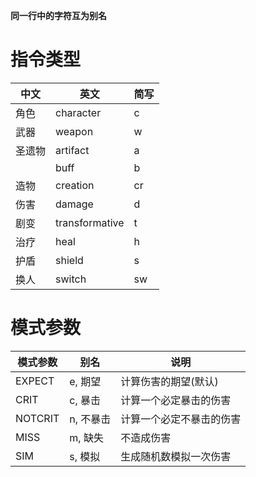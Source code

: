 **同一行中的字符互为别名**

# 指令类型

| 中文   | 英文           | 简写 |
| ------ | -------------- | ---- |
| 角色   | character      | c    |
| 武器   | weapon         | w    |
| 圣遗物 | artifact       | a    |
|        | buff           | b    |
| 造物   | creation       | cr   |
| 伤害   | damage         | d    |
| 剧变   | transformative | t    |
| 治疗   | heal           | h    |
| 护盾   | shield         | s    |
| 换人   | switch         | sw   |

# 模式参数

| 模式参数 | 别名      | 说明                     |
| -------- | --------- | ------------------------ |
| EXPECT   | e, 期望   | 计算伤害的期望(默认)     |
| CRIT     | c, 暴击   | 计算一个必定暴击的伤害   |
| NOTCRIT  | n, 不暴击 | 计算一个必定不暴击的伤害 |
| MISS     | m, 缺失   | 不造成伤害               |
| SIM      | s, 模拟   | 生成随机数模拟一次伤害   |